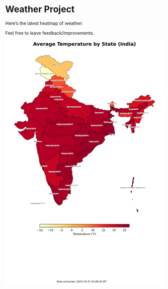 # Weather Project

Here’s the latest heatmap of weather:

Feel free to leave feedback/improvements.

![India Heatmap](docs/assets/india_heatmap.png?v=03E25A)
